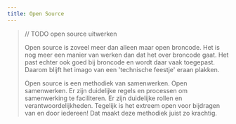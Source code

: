 ```yaml
---
title: Open Source
---
```

> // TODO open source uitwerken
>
> Open source is zoveel meer dan alleen maar open broncode. Het is nog meer een manier van werken
> dan dat het over broncode gaat. Het past echter ook goed bij broncode en wordt daar vaak
> toegepast. Daarom blijft het imago van een 'technische feestje' eraan plakken.
>
> Open source is een methodiek van samenwerken. Open samenwerken. Er zijn duidelijke regels en
> processen om samenwerking te faciliteren. Er zijn duidelijke rollen en verantwoordelijkheden.
> Tegelijk is het extreem open voor bijdragen van en door iedereen! Dat maakt deze methodiek juist
> zo krachtig. 

